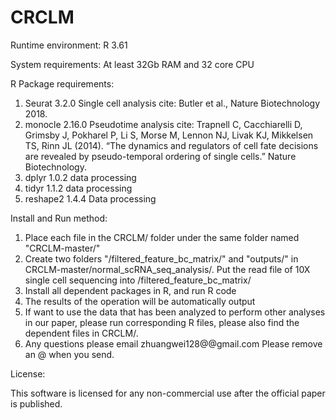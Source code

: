 # CRCLM


Runtime environment: R 3.61

System requirements: At least 32Gb RAM and 32 core CPU

R Package requirements:

1. Seurat 3.2.0 Single cell analysis cite: Butler et al., Nature Biotechnology 2018.
2. monocle 2.16.0 Pseudotime analysis cite: Trapnell C, Cacchiarelli D, Grimsby J, Pokharel P, Li S, Morse M, Lennon NJ, Livak KJ, Mikkelsen TS, Rinn JL (2014). “The dynamics and regulators of cell fate decisions are revealed by pseudo-temporal ordering of single cells.” Nature Biotechnology.
3. dplyr 1.0.2 data processing
4. tidyr 1.1.2 data processing
5. reshape2 1.4.4 Data processing

Install and Run method:

1. Place each file in the CRCLM/ folder under the same folder named "CRCLM-master/"
2. Create two folders "/filtered_feature_bc_matrix/" and "outputs/" in CRCLM-master/normal_scRNA_seq_analysis/. Put the read file of 10X single cell sequencing into
/filtered_feature_bc_matrix/
3. Install all dependent packages in R, and run R code
4. The results of the operation will be automatically output
5. If want to use the data that has been analyzed to perform other analyses in our paper, please run corresponding R files, please also find the dependent files in CRCLM/.
6. Any questions please email zhuangwei128@@gmail.com Please remove an @ when you send.

License:

This software is licensed for any non-commercial use after the official paper is published.
